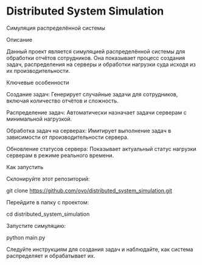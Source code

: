 
# Distributed System Simulation

Симуляция распределённой системы

Описание

Данный проект является симуляцией распределённой системы для обработки отчётов сотрудников. Она показывает процесс создания задач, распределения на серверы и обработки нагрузки суда исходя из их производительности.

Ключевые особенности

Создание задач: Генерирует случайные задачи для сотрудников, включая количество отчётов и сложность.

Распределение задач: Автоматически назначает задачи серверам с минимальной нагрузкой.

Обработка задач на серверах: Имитирует выполнение задач в зависимости от производительности сервера.

Обновление статусов сервера: Показывает актуальный статус нагрузки серверам в режиме реального времени.

Как запустить

Склонируйте этот репозиторий:

git clone https://github.com/ovo/distributed_system_simulation.git

Перейдите в папку с проектом:

cd distributed_system_simulation

Запустите симуляцию:

python main.py

Следуйте инструкциям для создания задач и наблюдайте, как система распределяет и обрабатывает их.

